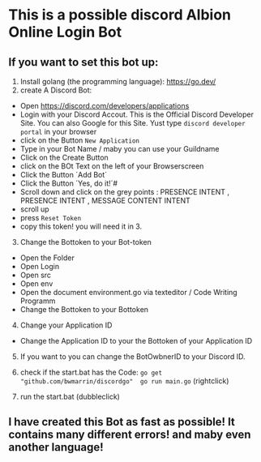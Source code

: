 # This is a possible discord Albion Online Login Bot

## If you want to set this bot up:
1. Install golang (the programming language): https://go.dev/
2. create A Discord Bot:
  - Open https://discord.com/developers/applications
  - Login with your Discord Accout. This is the Official Discord Developer Site. You can also Google for this Site. Yust type ```discord developer portal``` in your browser
  - click on the Button `New Application`
  - Type in your Bot Name / maby you can use your Guildname
  - Click on the Create Button
  - click on the BOt Text on the left of your Browserscreen
  - Click the Button ´Add Bot´
  - Click the Button ´Yes, do it!´#
  - Scroll down and click on the grey points : PRESENCE INTENT , PRESENCE INTENT , MESSAGE CONTENT INTENT
  - scroll up
  - press `Reset Token`
  - copy this token! you will need it in 3.

3.  Change the Bottoken to your Bot-token
  - Open the Folder
  - Open Login
  - Open src
  - Open env
  - Open the document environment.go via texteditor / Code Writing Programm
  - Change the Bottoken to your Bottoken
  
4. Change your  Application ID
  - Change the Application ID to your the Bottoken of your Application ID
  
5. If you want to you can change the BotOwbnerID to your Discord ID.

6. check if the start.bat has the Code: `go get "github.com/bwmarrin/discordgo"  go run main.go` (rightclick)
7. run the start.bat (dubbleclick) 


## I have created this Bot as fast as possible! It contains many different errors! and maby even another language!
